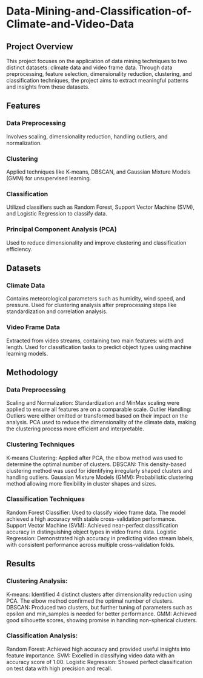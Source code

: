 # Data-Mining-and-Classification-of-Climate-and-Video-Data
## Project Overview
This project focuses on the application of data mining techniques to two distinct datasets: climate data and video frame data. Through data preprocessing, feature selection, dimensionality reduction, clustering, and classification techniques, the project aims to extract meaningful patterns and insights from these datasets.

## Features
### Data Preprocessing
Involves scaling, dimensionality reduction, handling outliers, and normalization.
### Clustering
Applied techniques like K-means, DBSCAN, and Gaussian Mixture Models (GMM) for unsupervised learning.
### Classification
Utilized classifiers such as Random Forest, Support Vector Machine (SVM), and Logistic Regression to classify data.
### Principal Component Analysis (PCA)
Used to reduce dimensionality and improve clustering and classification efficiency.
## Datasets
### Climate Data
Contains meteorological parameters such as humidity, wind speed, and pressure.
Used for clustering analysis after preprocessing steps like standardization and correlation analysis.
### Video Frame Data
Extracted from video streams, containing two main features: width and length.
Used for classification tasks to predict object types using machine learning models.

## Methodology
### Data Preprocessing
Scaling and Normalization: Standardization and MinMax scaling were applied to ensure all features are on a comparable scale.
Outlier Handling: Outliers were either omitted or transformed based on their impact on the analysis.
PCA used to reduce the dimensionality of the climate data, making the clustering process more efficient and interpretable.
### Clustering Techniques
K-means Clustering: Applied after PCA, the elbow method was used to determine the optimal number of clusters.
DBSCAN: This density-based clustering method was used for identifying irregularly shaped clusters and handling outliers.
Gaussian Mixture Models (GMM): Probabilistic clustering method allowing more flexibility in cluster shapes and sizes.
### Classification Techniques
Random Forest Classifier: Used to classify video frame data. The model achieved a high accuracy with stable cross-validation performance.
Support Vector Machine (SVM): Achieved near-perfect classification accuracy in distinguishing object types in video frame data.
Logistic Regression: Demonstrated high accuracy in predicting video stream labels, with consistent performance across multiple cross-validation folds.
## Results
### Clustering Analysis:
K-means: Identified 4 distinct clusters after dimensionality reduction using PCA. The elbow method confirmed the optimal number of clusters.
DBSCAN: Produced two clusters, but further tuning of parameters such as epsilon and min_samples is needed for better performance.
GMM: Achieved good silhouette scores, showing promise in handling non-spherical clusters.
### Classification Analysis:
Random Forest: Achieved high accuracy and provided useful insights into feature importance.
SVM: Excelled in classifying video data with an accuracy score of 1.00.
Logistic Regression: Showed perfect classification on test data with high precision and recall.
